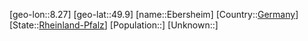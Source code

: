 ﻿---
location: [49.9,8.27]
type: City
tags:
- geo/City


SpocWebEntityId: 29959
isDeleted: false
confidential: public

---
[geo-lon::8.27]
[geo-lat::49.9]
[name::Ebersheim]
[Country::[Germany](geo/Continent/Europe/Germany.md)]
[State::[Rheinland-Pfalz](geo/Continent/Europe/Germany/Rheinland-Pfalz.md)]
[Population::]
[Unknown::]

